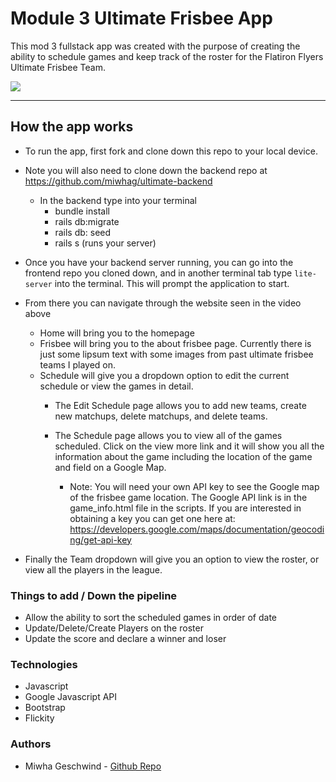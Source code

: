 # Module 3 Ultimate Frisbee App 

This mod 3 fullstack app was created with the purpose of creating the ability to schedule games and keep track of the roster for the Flatiron Flyers Ultimate Frisbee Team. 

![](ultimate.gif)

---

## How the app works  

* To run the app, first fork and clone down this repo to your local device. 
* Note you will also need to clone down the backend repo at https://github.com/miwhag/ultimate-backend
   * In the backend type into your terminal
        * bundle install 
        * rails db:migrate 
        * rails db: seed
        * rails s (runs your server) 
        
* Once you have your backend server running, you can go into the frontend repo you cloned down, and in another terminal tab type `lite-server` into the terminal. This will prompt the application to start. 

* From there you can navigate through the website seen in the video above 
   * Home will bring you to the homepage 
   * Frisbee will bring you to the about frisbee page. Currently there is just some lipsum text with some images from past ultimate frisbee teams I played on. 
   * Schedule will give you a dropdown option to edit the current schedule or view the games in detail. 
      * The Edit Schedule page allows you to add new teams, create new matchups, delete matchups, and delete teams. 
      * The Schedule page allows you to view all of the games scheduled. Click on the view more link and it will show you all the information about the game including the location of the game and field on a Google Map. 

          * Note: You will need your own API key to see the Google map of the frisbee game location. The Google API link is in the game_info.html file in the scripts. If you are interested in obtaining a key you can get one here at: https://developers.google.com/maps/documentation/geocoding/get-api-key

* Finally the Team dropdown will give you an option to view the roster, or view all the players in the league. 


### Things to add / Down the pipeline

* Allow the ability to sort the scheduled games in order of date 
* Update/Delete/Create Players on the roster 
* Update the score and declare a winner and loser


### Technologies 

* Javascript 
* Google Javascript API 
* Bootstrap 
* Flickity 

### Authors

* Miwha Geschwind - [Github Repo](https://github.com/miwhag)



